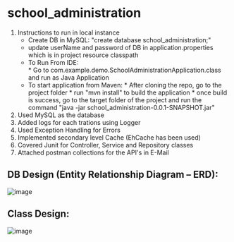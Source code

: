 # school_administration
1. Instructions to run in local instance
	* Create DB in MySQL: "create database school_administration;"
	* update userName and password of DB in application.properties which is in project resource classpath
	* To Run From IDE:  
      		* Go to com.example.demo.SchoolAdministrationApplication.class and run as Java Application
	* To start application from Maven: 
     		* After cloning the repo, go to the project folder 
     		* run "mvn install" to build the application 
     		* once build is success, go to the target folder of the project and run the command "java -jar school_administration-0.0.1-SNAPSHOT.jar"
2. Used MySQL as the database
3. Added logs for each trations using Logger
4. Used Exception Handling for Errors
5. Implemented secondary level Cache (EhCache has been used)
6. Covered Junit for Controller, Service and Repository classes
7. Attached postman collections for the API's in E-Mail


## DB Design (Entity Relationship Diagram – ERD):

![image](https://user-images.githubusercontent.com/68632132/204479460-252a578d-2953-4afa-9fe1-124450a1077d.png)

## Class Design:

![image](https://user-images.githubusercontent.com/68632132/204479486-011e177a-534f-4a14-938e-93943bfbcb8e.png)
